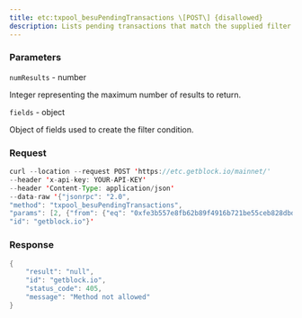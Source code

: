 ```yaml
---
title: etc:txpool_besuPendingTransactions \[POST\] {disallowed}
description: Lists pending transactions that match the supplied filter conditions.
---
```


### Parameters


`numResults` - number

Integer representing the maximum number of results to return.

`fields` - object

Object of fields used to create the filter condition.

### Request

``` java
curl --location --request POST 'https://etc.getblock.io/mainnet/' 
--header 'x-api-key: YOUR-API-KEY' 
--header 'Content-Type: application/json' 
--data-raw '{"jsonrpc": "2.0",
"method": "txpool_besuPendingTransactions",
"params": [2, {"from": {"eq": "0xfe3b557e8fb62b89f4916b721be55ceb828dbd73"}, "gas": {"lt": "0x5209"}, "nonce": {"gt": "0x1"}}],
"id": "getblock.io"}'
```

###  Response

``` java
{
    "result": "null",
    "id": "getblock.io",
    "status_code": 405,
    "message": "Method not allowed"
}
```

